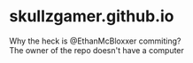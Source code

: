 # skullzgamer.github.io
Why the heck is @EthanMcBloxxer commiting?  
The owner of the repo doesn't have a computer

